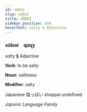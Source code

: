 ```yaml
---
id: xöboi
slug: xöboi
title: XÖBOİ
sidebar_position: 434
hoverText: salty § Adjective
---
```


### xöboi&emsp;<span kind="abugida">ɋıʋɽɟ</span>

*salty* **§** Adjective

**Verb**: to be salty

**Noun**: saltiness

**Modifier**: salty

Japanese 塩っぱい shoppai undefined

*Japonic Language Family*